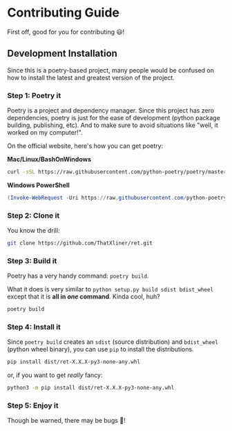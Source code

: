 # Contributing Guide

First off, good for you for contributing :smiley:!

## Development Installation

Since this is a poetry-based project, many people would be confused on how to install the latest and greatest version of the project.

### Step 1: Poetry it

Poetry is a project and dependency manager. Since this project has zero dependencies, poetry is just for the ease of development (python package building, publishing, etc). And to make sure to avoid situations like "well, it worked on my computer!".

On the official website, here's how you can get poetry:

**Mac/Linux/BashOnWindows**
```bash
curl -sSL https://raw.githubusercontent.com/python-poetry/poetry/master/get-poetry.py | python -
```
**Windows PowerShell**

```powershell
(Invoke-WebRequest -Uri https://raw.githubusercontent.com/python-poetry/poetry/master/get-poetry.py -UseBasicParsing).Content | python -
```

### Step 2: Clone it

You know the drill:

```bash
git clone https://github.com/ThatXliner/ret.git
```
### Step 3: Build it

Poetry has a very handy command: `poetry build`.

What it does is very similar to `python setup.py build sdist bdist_wheel` except that it is **all in *one* command**. Kinda cool, huh?

```bash
poetry build
```

### Step 4: Install it

Since `poetry build` creates an `sdist` (source distribution) and `bdist_wheel` (python wheel binary), you can use `pip` to install the distributions.

```bash
pip install dist/ret-X.X.X-py3-none-any.whl
```

or, if you want to get *really* fancy:

```bash
python3 -m pip install dist/ret-X.X.X-py3-none-any.whl
```

### Step 5: Enjoy it

Though be warned, there may be bugs :bug:!
